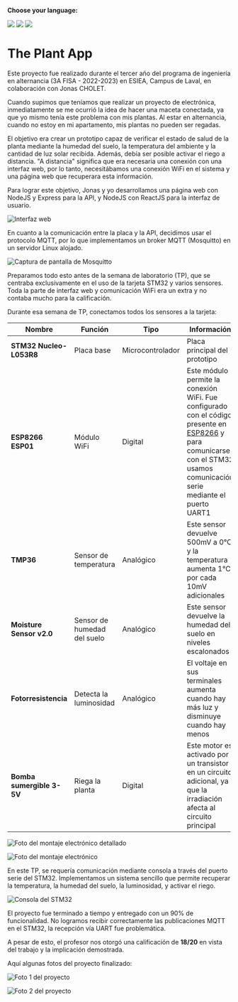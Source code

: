 **Choose your language:**  
<p>
  <a href="https://github.com/LennyLouis/ESIEA-3A_The-Plant-App_stm32/"><img src="https://img.shields.io/badge/lang-fr-blue.svg" /></a>
  <a href="https://github.com/LennyLouis/ESIEA-3A_The-Plant-App_stm32/blob/main/README.en.md"><img src="https://img.shields.io/badge/lang-en-red.svg" /></a>
  <a href="https://github.com/LennyLouis/ESIEA-3A_The-Plant-App_stm32/blob/main/README.es.md"><img src="https://img.shields.io/badge/lang-es-yellow.svg" /></a>
</p>

# The Plant App

Este proyecto fue realizado durante el tercer año del programa de ingeniería en alternancia (3A FISA - 2022-2023) en ESIEA, Campus de Laval, en colaboración con Jonas CHOLET.

Cuando supimos que teníamos que realizar un proyecto de electrónica, inmediatamente se me ocurrió la idea de hacer una maceta conectada, ya que yo mismo tenía este problema con mis plantas. Al estar en alternancia, cuando no estoy en mi apartamento, mis plantas no pueden ser regadas.

El objetivo era crear un prototipo capaz de verificar el estado de salud de la planta mediante la humedad del suelo, la temperatura del ambiente y la cantidad de luz solar recibida. Además, debía ser posible activar el riego a distancia. "A distancia" significa que era necesaria una conexión con una interfaz web, por lo tanto, necesitábamos una conexión WiFi en el sistema y una página web que recuperara esta información.

Para lograr este objetivo, Jonas y yo desarrollamos una página web con NodeJS y Express para la API, y NodeJS con ReactJS para la interfaz de usuario.

![Interfaz web](.assets/img/IMG_4795.JPEG)

En cuanto a la comunicación entre la placa y la API, decidimos usar el protocolo MQTT, por lo que implementamos un broker MQTT (Mosquitto) en un servidor Linux alojado.

![Captura de pantalla de Mosquitto](.assets/img/Mosquitto.png)

Preparamos todo esto antes de la semana de laboratorio (TP), que se centraba exclusivamente en el uso de la tarjeta STM32 y varios sensores. Toda la parte de interfaz web y comunicación WiFi era un extra y no contaba mucho para la calificación.

Durante esa semana de TP, conectamos todos los sensores a la tarjeta:

| Nombre | Función | Tipo | Información |
|--------|---------|------|-------------|
| **STM32 Nucleo-L053R8** | Placa base | Microcontrolador | Placa principal del prototipo |
| **ESP8266 ESP01** | Módulo WiFi | Digital | Este módulo permite la conexión WiFi. Fue configurado con el código presente en [ESP8266](ESP8266/) y para comunicarse con el STM32 usamos comunicación serie mediante el puerto UART1 |
| **TMP36** | Sensor de temperatura | Analógico | Este sensor devuelve 500mV a 0°C y la temperatura aumenta 1°C por cada 10mV adicionales |
| **Moisture Sensor v2.0** | Sensor de humedad del suelo | Analógico | Este sensor devuelve la humedad del suelo en niveles escalonados |
| **Fotorresistencia** | Detecta la luminosidad | Analógico | El voltaje en sus terminales aumenta cuando hay más luz y disminuye cuando hay menos |
| **Bomba sumergible 3-5V** | Riega la planta | Digital | Este motor es activado por un transistor en un circuito adicional, ya que la irradiación afecta al circuito principal |

![Foto del montaje electrónico detallado](.assets/img/IMG_4789-2.jpeg)

![Foto del montaje electrónico](.assets/img/IMG_4789.JPEG)

En este TP, se requería comunicación mediante consola a través del puerto serie del STM32. Implementamos un sistema sencillo que permite recuperar la temperatura, la humedad del suelo, la luminosidad, y activar el riego.

![Consola del STM32](.assets/img/IMG_4796.JPEG)

El proyecto fue terminado a tiempo y entregado con un 90% de funcionalidad. No logramos recibir correctamente las publicaciones MQTT en el STM32, la recepción vía UART fue problemática.

A pesar de esto, el profesor nos otorgó una calificación de **18/20** en vista del trabajo y la implicación demostrada.

Aquí algunas fotos del proyecto finalizado:

![Foto 1 del proyecto](.assets/img/IMG_4793.JPEG)

![Foto 2 del proyecto](.assets/img/IMG_4798.JPEG)
